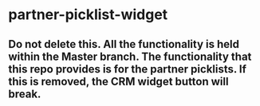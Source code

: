 # partner-picklist-widget

## Do not delete this. All the functionality is held within the Master branch. The functionality that this repo provides is for the partner picklists. If this is removed, the CRM widget button will break.
